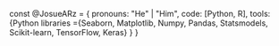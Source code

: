 const @JosueARz = {
    pronouns: "He" | "Him",
    code: [Python, R],
    tools:{Python libraries ={Seaborn, Matplotlib, Numpy, Pandas, Statsmodels,
                              Scikit-learn, TensorFlow, Keras}
        }
    }
